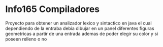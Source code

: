 # Info165 Compiladores
Proyecto para obtener un analizador lexico y sintactico en java el cual dependiendo de la entraba debia dibujar en un panel diferentes figuras geometricas a partir de una entrada ademas de poder elegir su color y si poseen relleno o no
